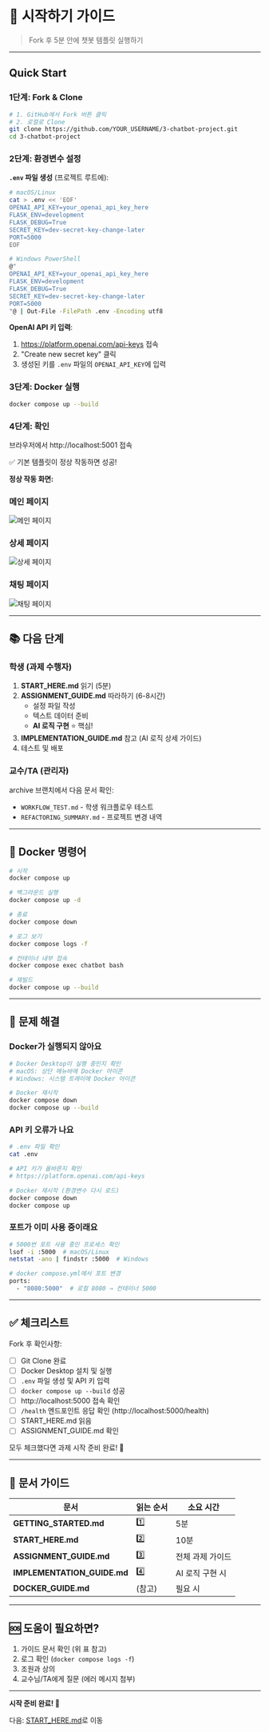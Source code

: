 # 🚀 시작하기 가이드

> Fork 후 5분 안에 챗봇 템플릿 실행하기

---

## Quick Start

### 1단계: Fork & Clone

```bash
# 1. GitHub에서 Fork 버튼 클릭
# 2. 로컬로 Clone
git clone https://github.com/YOUR_USERNAME/3-chatbot-project.git
cd 3-chatbot-project
```

### 2단계: 환경변수 설정

**`.env` 파일 생성** (프로젝트 루트에):

```bash
# macOS/Linux
cat > .env << 'EOF'
OPENAI_API_KEY=your_openai_api_key_here
FLASK_ENV=development
FLASK_DEBUG=True
SECRET_KEY=dev-secret-key-change-later
PORT=5000
EOF

# Windows PowerShell
@"
OPENAI_API_KEY=your_openai_api_key_here
FLASK_ENV=development
FLASK_DEBUG=True
SECRET_KEY=dev-secret-key-change-later
PORT=5000
"@ | Out-File -FilePath .env -Encoding utf8
```

**OpenAI API 키 입력**:

1. https://platform.openai.com/api-keys 접속
2. "Create new secret key" 클릭
3. 생성된 키를 `.env` 파일의 `OPENAI_API_KEY`에 입력

### 3단계: Docker 실행

```bash
docker compose up --build
```

### 4단계: 확인

브라우저에서 http://localhost:5001 접속

✅ 기본 템플릿이 정상 작동하면 성공!

**정상 작동 화면:**

### 메인 페이지
![메인 페이지](static/images/docs/screenshot-main.png)

### 상세 페이지
![상세 페이지](static/images/docs/screenshot-detail.png)

### 채팅 페이지
![채팅 페이지](static/images/docs/screenshot-chat.png)

---

## 📚 다음 단계

### 학생 (과제 수행자)

1. **START_HERE.md** 읽기 (5분)
2. **ASSIGNMENT_GUIDE.md** 따라하기 (6-8시간)
   - 설정 파일 작성
   - 텍스트 데이터 준비
   - **AI 로직 구현** ⭐ 핵심!
3. **IMPLEMENTATION_GUIDE.md** 참고 (AI 로직 상세 가이드)
4. 테스트 및 배포

### 교수/TA (관리자)

archive 브랜치에서 다음 문서 확인:

- `WORKFLOW_TEST.md` - 학생 워크플로우 테스트
- `REFACTORING_SUMMARY.md` - 프로젝트 변경 내역

---

## 🐳 Docker 명령어

```bash
# 시작
docker compose up

# 백그라운드 실행
docker compose up -d

# 종료
docker compose down

# 로그 보기
docker compose logs -f

# 컨테이너 내부 접속
docker compose exec chatbot bash

# 재빌드
docker compose up --build
```

---

## 🔧 문제 해결

### Docker가 실행되지 않아요

```bash
# Docker Desktop이 실행 중인지 확인
# macOS: 상단 메뉴바에 Docker 아이콘
# Windows: 시스템 트레이에 Docker 아이콘

# Docker 재시작
docker compose down
docker compose up --build
```

### API 키 오류가 나요

```bash
# .env 파일 확인
cat .env

# API 키가 올바른지 확인
# https://platform.openai.com/api-keys

# Docker 재시작 (환경변수 다시 로드)
docker compose down
docker compose up
```

### 포트가 이미 사용 중이래요

```bash
# 5000번 포트 사용 중인 프로세스 확인
lsof -i :5000  # macOS/Linux
netstat -ano | findstr :5000  # Windows

# docker compose.yml에서 포트 변경
ports:
  - "8080:5000"  # 로컬 8080 → 컨테이너 5000
```

---

## ✅ 체크리스트

Fork 후 확인사항:

- [ ] Git Clone 완료
- [ ] Docker Desktop 설치 및 실행
- [ ] `.env` 파일 생성 및 API 키 입력
- [ ] `docker compose up --build` 성공
- [ ] http://localhost:5000 접속 확인
- [ ] `/health` 엔드포인트 응답 확인 (http://localhost:5000/health)
- [ ] START_HERE.md 읽음
- [ ] ASSIGNMENT_GUIDE.md 확인

모두 체크했다면 과제 시작 준비 완료! 🎉

---

## 📖 문서 가이드

| 문서                        | 읽는 순서 | 소요 시간        |
| --------------------------- | --------- | ---------------- |
| **GETTING_STARTED.md**      | 1️⃣        | 5분              |
| **START_HERE.md**           | 2️⃣        | 10분             |
| **ASSIGNMENT_GUIDE.md**     | 3️⃣        | 전체 과제 가이드 |
| **IMPLEMENTATION_GUIDE.md** | 4️⃣        | AI 로직 구현 시  |
| **DOCKER_GUIDE.md**         | (참고)    | 필요 시          |

---

## 🆘 도움이 필요하면?

1. 가이드 문서 확인 (위 표 참고)
2. 로그 확인 (`docker compose logs -f`)
3. 조원과 상의
4. 교수님/TA에게 질문 (에러 메시지 첨부)

---

**시작 준비 완료! 🚀**

다음: [START_HERE.md](START_HERE.md)로 이동
